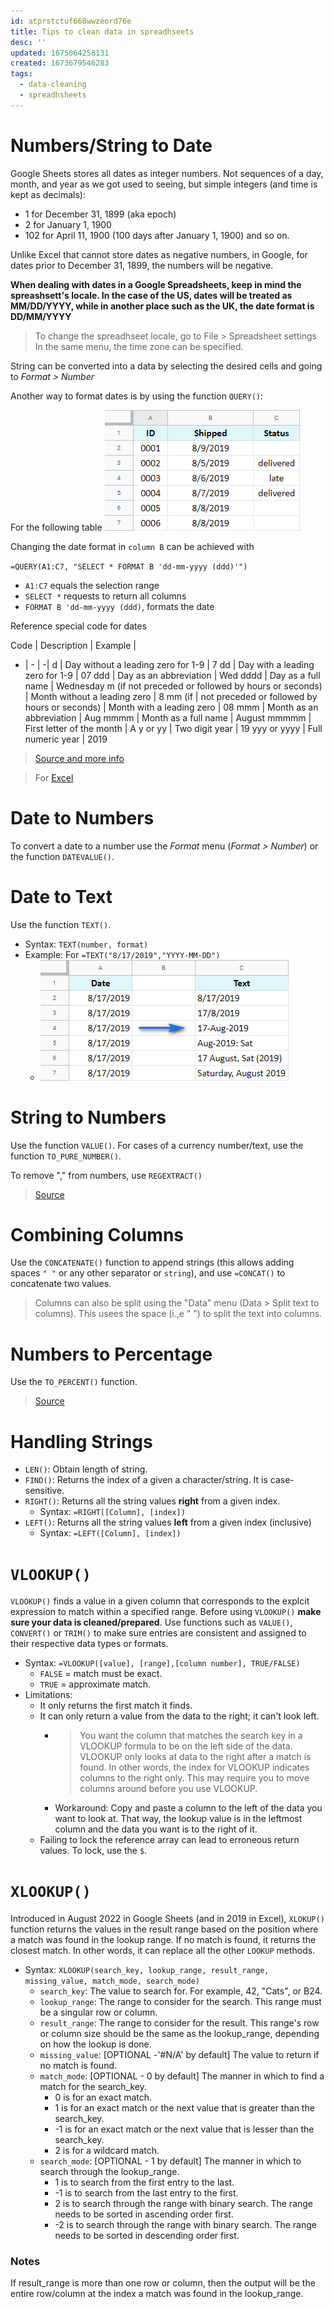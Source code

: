 ```yaml
---
id: atprstctuf668wwzeord76e
title: Tips to clean data in spreadhseets
desc: ''
updated: 1675064258131
created: 1673679546283
tags:
  - data-cleaning
  - spreadhsheets
---
```


# Numbers/String to Date

Google Sheets stores all dates as integer numbers. Not sequences of a day, month, and year as we got used to seeing, but simple integers (and time is kept as decimals):

- 1 for December 31, 1899 (aka epoch)
- 2 for January 1, 1900
- 102 for April 11, 1900 (100 days after January 1, 1900) and so on.

Unlike Excel that cannot store dates as negative numbers, in Google, for dates prior to December 31, 1899, the numbers will be negative.

**When dealing with dates in a Google Spreadsheets, keep in mind the spreashsett's locale. In the case of the US, dates will be treated as MM/DD/YYYY, while in another place such as the UK, the date format is DD/MM/YYYY**

> To change the spreadhseet locale, go to File > Spreadsheet settings In the same menu, the time zone can be specified.

String can be converted into a data by selecting the desired cells and going to *Format > Number*

Another way to format dates is by using the function `QUERY()`:

For the following table
![](/assets/images/2023-01-13-23-17-08.png)

Changing the date format in `column B` can be achieved with

`=QUERY(A1:C7, "SELECT * FORMAT B 'dd-mm-yyyy (ddd)'")`
- `A1:C7` equals the selection range
- `SELECT *` requests to return all columns
- `FORMAT B 'dd-mm-yyyy (ddd)`, formats the date

Reference special code for dates

Code | 	Description	| Example |
- | - | -|
d	 | Day without a leading zero for 1-9 |	7
dd	 | Day with a leading zero for 1-9	| 07
ddd	 | Day as an abbreviation |	Wed
dddd | 	Day as a full name	| Wednesday
m (if not preceded or followed by hours or seconds) | Month without a leading zero | 8
mm (if  | not preceded or followed by
hours or seconds) | Month with a leading zero | 08
mmm	 | Month as an abbreviation |	Aug
mmmm | 	Month as a full name | August
mmmmm | First letter of the month | A
y or yy | Two digit year | 19
yyy or yyyy | Full numeric year |	2019

> [Source and more info](https://www.ablebits.com/office-addins-blog/google-sheets-change-date-format/)

> For [Excel](https://www.ablebits.com/office-addins-blog/excel-convert-text-to-number/)

# Date to Numbers

To convert a date to a number use the *Format* menu (*Format > Number*) or the function `DATEVALUE()`.

# Date to Text

Use the function `TEXT()`.
- Syntax: `TEXT(number, format)`
- Example: For `=TEXT("8/17/2019","YYYY-MM-DD")`
    * ![](/assets/images/2023-01-13-23-36-42.png)

# String to Numbers

Use the function `VALUE()`. For cases of a currency number/text, use the function `TO_PURE_NUMBER()`.

To remove "," from numbers, use `REGEXTRACT()`

> [Source](https://productivityspot.com/convert-text-to-numbers-google-sheets/)

# Combining Columns

Use the `CONCATENATE()` function to append strings (this allows adding spaces `" "` or any other separator or `string`), and use `=CONCAT()` to concatenate two values.

> Columns can also be split using the "Data" menu (Data > Split text to columns). This usees the space (i.,e " ") to split the text into columns.

# Numbers to Percentage

Use the `TO_PERCENT()` function.

> [Source](https://support.google.com/docs/answer/3094284?hl=en)

# Handling Strings

- `LEN()`: Obtain length of string.
- `FIND()`: Returns the index of a given a character/string. It is case-sensitive.
- `RIGHT()`: Returns all the string values **right** from a given index.
  - Syntax: `=RIGHT([Column], [index])`
- `LEFT()`: Returns all the string values **left** from a given index (inclusive)
  - Syntax: `=LEFT([Column], [index])`

# `VLOOKUP()`

`VLOOKUP()` finds a value in a given column that corresponds to the explcit expression to match within a specified range. Before using `VLOOKUP()` **make sure your data is cleaned/prepared**. Use functions such as `VALUE()`, `CONVERT()` or `TRIM()` to make sure entries are consistent and assigned to their respective data types or formats.

- Syntax: `=VLOOKUP([value], [range],[column number], TRUE/FALSE)`
  - `FALSE` = match must be exact.
  - `TRUE` = approximate match.
- Limitations:
  - It only returns the first match it finds.
  - It can only return a value from the data to the right; it can't look left.
    - >You want the column that matches the search key in a VLOOKUP formula to be on the left side of the data. VLOOKUP only looks at data to the right after a match is found. In other words, the index for VLOOKUP indicates columns to the right only. This may require you to move columns around before you use VLOOKUP.
    - Workaround: Copy and paste a column to the left of the data you want to look at. That way, the lookup value is in the leftmost column and the data you want is to the right of it.
  - Failing to lock the reference array can lead to erroneous return values. To lock, use the `$`.

# `XLOOKUP()`

Introduced in August 2022 in Google Sheets (and in 2019 in Excel), `XLOKUP()` function returns the values in the result range based on the position where a match was found in the lookup range. If no match is found, it returns the closest match. In other words, it can replace all the other `LOOKUP` methods.

- Syntax: `XLOOKUP(search_key, lookup_range, result_range, missing_value, match_mode, search_mode)`
  - `search_key`: The value to search for. For example, 42, "Cats", or B24.
  - `lookup_range`: The range to consider for the search. This range must be a singular row or column.
  - `result_range`: The range to consider for the result. This range's row or column size should be the same as the lookup_range, depending on how the lookup is done.
  - `missing_value`: [OPTIONAL -'#N/A' by default] The value to return if no match is found.
  - `match_mode`: [OPTIONAL - 0 by default] The manner in which to find a match for the search_key.
    - 0 is for an exact match.
    - 1 is for an exact match or the next value that is greater than the search_key.
    - -1 is for an exact match or the next value that is lesser than the search_key.
    - 2 is for a wildcard match.
  - `search_mode`: [OPTIONAL - 1 by default] The manner in which to search through the lookup_range.
    - 1 is to search from the first entry to the last.
    - -1 is to search from the last entry to the first.
    - 2 is to search through the range with binary search. The range needs to be sorted in ascending order first.
    - -2 is to search through the range with binary search. The range needs to be sorted in descending order first.

### Notes
If result_range is more than one row or column, then the output will be the entire row/column at the index a match was found in the lookup_range.